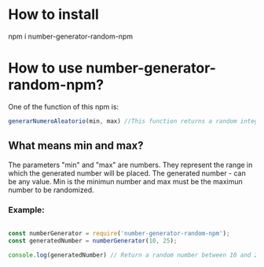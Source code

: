 # How to install

npm i number-generator-random-npm

# How to use number-generator-random-npm?

One of the function of this npm is:
```js
generarNumeroAleatorio(min, max) //This function returns a random integer between min and max (inclusive).
```

## What means min and max?

The parameters "min" and "max" are numbers. They represent the range in which the generated number will be placed. The generated number  - can be any value. Min is the minimun number and max must be the maximun number to be randomized.
  
### Example:

```js

const numberGenerator = require('number-generator-random-npm');
const generatedNumber = numberGenerator(10, 25); 

console.log(generatedNumber) // Return a random number between 10 and 25.

```
